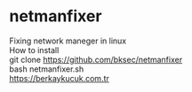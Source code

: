 # netmanfixer
Fixing network maneger in linux
</br>
How to install 
</br>
git clone https://github.com/bksec/netmanfixer
</br>
bash netmanfixer.sh
</br>
https://berkaykucuk.com.tr
